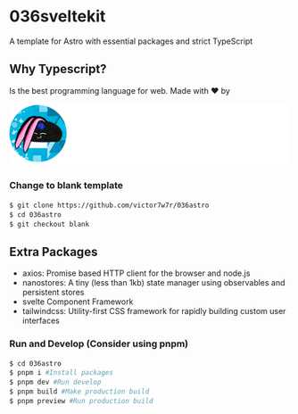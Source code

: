 # 036sveltekit

A template for Astro with essential packages and strict TypeScript

## Why Typescript?

Is the best programming language for web. Made with ❤️ by

![Alt text](/public/img/brandwhite.png?raw=true "Title")

### Change to blank template

``` bash
$ git clone https://github.com/victor7w7r/036astro
$ cd 036astro
$ git checkout blank
```

## Extra Packages

- axios: Promise based HTTP client for the browser and node.js
- nanostores: A tiny (less than 1kb) state manager using observables and persistent stores
- svelte Component Framework
- tailwindcss: Utility-first CSS framework for rapidly building custom user interfaces

### Run and Develop (Consider using pnpm)

``` bash
$ cd 036astro
$ pnpm i #Install packages
$ pnpm dev #Run develop
$ pnpm build #Make production build
$ pnpm preview #Run production build
```
